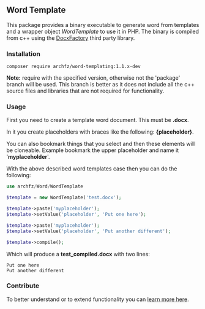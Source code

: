 ## Word Template
This package provides a binary executable to generate word from 
templates and a wrapper object _WordTemplate_ to use it in PHP.
The binary is compiled from c++ using the [DocxFactory](http://docxfactory.com/)
third party library.

### Installation
```
composer require archfz/word-templating:1.1.x-dev
```
**Note:** require with the specified version, otherwise not the
'package' branch will be used. This branch is better as it does
not include all the c++ source files and libraries that are not
required for functionality.

### Usage
First you need to create a template word document. This must be 
**.docx**. 

In it you create placeholders with braces like the
following: **{placeholder}**. 

You can also bookmark things that you select and then these 
elements will be cloneable. Example bookmark the upper placeholder
and name it '**myplaceholder**'.

With the above described word templates case then you can do 
the following:
```php
use archfz/Word/WordTemplate

$template = new WordTemplate('test.docx');

$template->paste('myplaceholder');
$template->setValue('placeholder', 'Put one here');

$template->paste('myplaceholder');
$template->setValue('placeholder', 'Put another different');

$template->compile();
```
Which will produce a **test_compiled.docx** with two lines:

```
Put one here
Put another different
```

### Contribute
To better understand or to extend functionality you can 
[learn more here](http://docxfactory.com/download/128/).